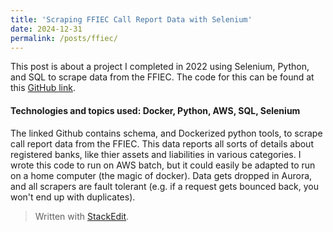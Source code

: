 ```yaml
---
title: 'Scraping FFIEC Call Report Data with Selenium'
date: 2024-12-31
permalink: /posts/ffiec/
---
```

This post is about a project I completed in 2022 using Selenium, Python, and SQL to scrape data from the FFIEC. The code for this can be found at this [GitHub link](https://github.com/garethmarkel/ffiec_scrapers).

#### Technologies and topics used: Docker, Python, AWS, SQL, Selenium


The linked Github contains schema, and Dockerized python tools, to scrape call report data from the FFIEC. This data reports all sorts of details about
registered banks, like thier assets and liabilities in various categories. I wrote this code to run on AWS batch, but it could easily be adapted to 
run on a home computer (the magic of docker). Data gets dropped in Aurora, and all scrapers are fault tolerant (e.g. if a request gets bounced back,
you won't end up with duplicates).


> Written with [StackEdit](https://stackedit.io/).